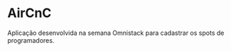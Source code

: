 # AirCnC
<p>Aplicação desenvolvida na semana Omnistack para cadastrar os spots de programadores.<p>

